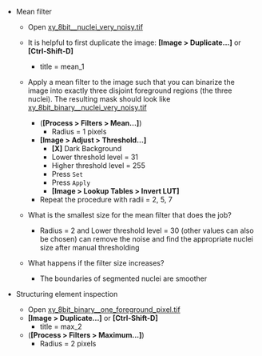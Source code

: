 - Mean filter
  - Open [xy_8bit__nuclei_very_noisy.tif](https://github.com/NEUBIAS/training-resources/raw/master/image_data/xy_8bit__nuclei_very_noisy.tif)
  - It is helpful to first duplicate the image: **[Image > Duplicate...]** or **[Ctrl-Shift-D]**
    - title = mean_1
  - Apply a mean filter to the image such that you can binarize the image into exactly three disjoint foreground regions (the three nuclei). The resulting mask should look like [xy_8bit_binary__nuclei_very_noisy.tif](https://github.com/NEUBIAS/training-resources/raw/master/image_data/xy_8bit_binary__nuclei_very_noisy.tif)
    - (**[Process > Filters > Mean...]**)
      - Radius = 1 pixels
    - **[Image > Adjust > Threshold...]**
      - **[X]** Dark Background
      - Lower threshold level = 31
      - Higher threshold level = 255
      - Press `Set`
      - Press `Apply`
      - **[Image > Lookup Tables > Invert LUT]**
    - Repeat the procedure with radii = 2, 5, 7

  - What is the smallest size for the mean filter that does the job?
    - Radius = 2 and Lower threshold level = 30 (other values can also be chosen) can remove the noise and find the appropriate nuclei size after manual thresholding
  - What happens if the filter size increases?
    - The boundaries of segmented nuclei are smoother


- Structuring element inspection
  - Open [xy_8bit_binary__one_foreground_pixel.tif](https://github.com/NEUBIAS/training-resources/raw/master/image_data/xy_8bit_binary__one_foreground_pixel.tif)
  - **[Image > Duplicate...]** or **[Ctrl-Shift-D]**
    - title = max_2
  - (**[Process > Filters > Maximum...]**)
    - Radius = 2 pixels
